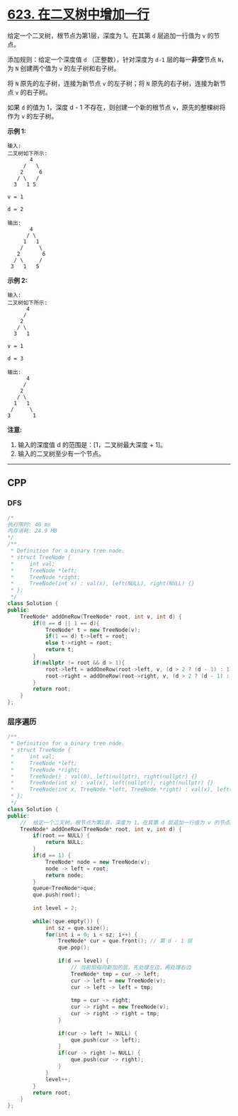 # [623. 在二叉树中增加一行](https://leetcode-cn.com/problems/add-one-row-to-tree/)

给定一个二叉树，根节点为第1层，深度为 1。在其第 `d` 层追加一行值为 `v` 的节点。

添加规则：给定一个深度值 `d` （正整数），针对深度为 `d-1` 层的每一**非空**节点 `N`，为 `N` 创建两个值为 `v` 的左子树和右子树。

将 `N` 原先的左子树，连接为新节点 `v` 的左子树；将 `N` 原先的右子树，连接为新节点 `v` 的右子树。

如果 `d` 的值为 1，深度 d - 1 不存在，则创建一个新的根节点 `v`，原先的整棵树将作为 `v` 的左子树。

**示例 1:**

```
输入: 
二叉树如下所示:
       4
     /   \
    2     6
   / \   / 
  3   1 5   

v = 1

d = 2

输出: 
       4
      / \
     1   1
    /     \
   2       6
  / \     / 
 3   1   5   
```

**示例 2:**

```
输入: 
二叉树如下所示:
      4
     /   
    2    
   / \   
  3   1    

v = 1

d = 3

输出: 
      4
     /   
    2
   / \    
  1   1
 /     \  
3       1
```

**注意:**

1. 输入的深度值 d 的范围是：[1，二叉树最大深度 + 1]。
2. 输入的二叉树至少有一个节点。

***

## CPP

### DFS

```cpp
/*
执行用时: 40 ms
内存消耗: 24.9 MB
*/
/**
 * Definition for a binary tree node.
 * struct TreeNode {
 *     int val;
 *     TreeNode *left;
 *     TreeNode *right;
 *     TreeNode(int x) : val(x), left(NULL), right(NULL) {}
 * };
 */
class Solution {
public:
    TreeNode* addOneRow(TreeNode* root, int v, int d) {
        if(0 == d || 1 == d){
            TreeNode* t = new TreeNode(v);
            if(1 == d) t->left = root;
            else t->right = root;
            return t;
        }
        if(nullptr != root && d > 1){
            root->left = addOneRow(root->left, v, (d > 2 ? (d - 1) : 1));
            root->right = addOneRow(root->right, v, (d > 2 ? (d - 1) : 0));
        }
        return root;
    }
};
```



### 层序遍历

```cpp
/**
 * Definition for a binary tree node.
 * struct TreeNode {
 *     int val;
 *     TreeNode *left;
 *     TreeNode *right;
 *     TreeNode() : val(0), left(nullptr), right(nullptr) {}
 *     TreeNode(int x) : val(x), left(nullptr), right(nullptr) {}
 *     TreeNode(int x, TreeNode *left, TreeNode *right) : val(x), left(left), right(right) {}
 * };
 */
class Solution {
public:
    //  给定一个二叉树，根节点为第1层，深度为 1。在其第 d 层追加一行值为 v 的节点。
    TreeNode* addOneRow(TreeNode* root, int v, int d) {
        if(root == NULL) {
            return NULL;
        }
        if(d == 1) {
            TreeNode* node = new TreeNode(v);
            node -> left = root;
            return node;
        }
        queue<TreeNode*>que;
        que.push(root);
        
        int level = 2;
        
        while(!que.empty()) {
            int sz = que.size();
            for(int i = 0; i < sz; i++) {
                TreeNode* cur = que.front(); // 第 d - 1 层
                que.pop();
                
                if(d == level) {
                    // 当前层指向新加的层，先处理左边，再处理右边
                    TreeNode* tmp = cur -> left;
                    cur -> left = new TreeNode(v);
                    cur -> left -> left = tmp;
                    
                    tmp = cur -> right;
                    cur -> right = new TreeNode(v);
                    cur -> right -> right = tmp;
                }
                
                if(cur -> left != NULL) {
                    que.push(cur -> left);
                }
                if(cur -> right != NULL) {
                    que.push(cur -> right);
                }
            }
            level++;
        }
        return root;
    }
};
```

